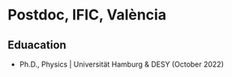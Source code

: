 # Postdoc, IFIC, València

## Eduacation
- Ph.D., Physics | Universität Hamburg & DESY (October 2022)
